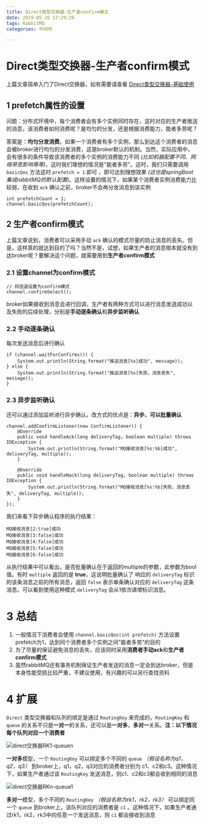 ```yaml
---
title: Direct类型交换器-生产者confirm模式
date: 2019-05-26 17:29:29
tags: RabbitMQ
categories: 中间件

---
```

# Direct类型交换器-生产者confirm模式

上篇文章简单入门了Direct交换器，如有需要请查看 [Direct类型交换器-基础使用](https://iceybin.github.io/2019/05/26/2-Direct%E7%B1%BB%E5%9E%8B%E4%BA%A4%E6%8D%A2%E5%99%A8-%E5%9F%BA%E7%A1%80%E4%BD%BF%E7%94%A8/#more)

## 1 prefetch属性的设置

问题：分布式环境中，每个消费者会有多个实例同时存在，这时对应的生产者推送的消息，该消费者如何消费呢？是均匀的分发，还是根据消费能力，能者多劳呢？

答案是：**均匀分发消费**。如果一个消费者有多个实例，那么到达这个消费者的消息会被broker进行均匀的分发消费，这是broker默认的机制。当然，实际应用中，会有很多的条件导致该消费者的多个实例的消费能力不同 *(比如机器配置不同、网络带宽影响等等)*，这时我们理想的情况是"能者多劳"。这时，我们只需要调用 `basicQos` 方法这时 `prefetch = 1` 即可 ，即可达到理想效果 *(这也是springBoot集成rabbitMQ的默认配置)*。这样设置的情况下，如果某个消费者实例消费能力比较弱，在收到 `ack` 确认之前，broker不会再分发消息到该实例

	int prefetchCount = 1;
	channel.basicQos(prefetchCount);
	
## 2 生产者confirm模式

上篇文章说到，消费者可以采用手动 `ack` 确认的模式尽量的防止消息的丢失。但是，这样真的就达到目的了吗？当然不是，试想，如果生产者的消息根本就没有到达broker呢？要解决这个问题，就需要用到**生产者confirm模式**

### 2.1 设置channel为confirm模式

	// 将信道设置为confirm模式
    channel.confirmSelect();

broker如果接收到消息会进行回调，生产者有两种方式可以进行消息发送成功以及失败的后续处理，分别是**手动逐条确认**和**异步监听确认**

### 2.2 手动逐条确认

每次发送消息后进行确认

	if (channel.waitForConfirms()) {
    	System.out.println(String.format("推送消息[%s]成功", message));
    } else {
        System.out.println(String.format("推送消息[%s]失败，消息丢失", message));
    }

### 2.3 异步监听确认

还可以通过添加监听进行异步确认。改方式的优点是：**异步、可以批量确认**

	channel.addConfirmListener(new ConfirmListener() {
        @Override
        public void handleAck(long deliveryTag, boolean multiple) throws IOException {
            System.out.println(String.format("MQ接收消息[%s:%b]成功", deliveryTag, multiple));
        }

        @Override
        public void handleNack(long deliveryTag, boolean multiple) throws IOException {
            System.out.println(String.format("MQ接收消息[%s:%b]失败，消息丢失", deliveryTag, multiple));
        }
    });

我们来看下异步确认程序的执行结果：

	MQ接收消息[2:true]成功
	MQ接收消息[3:false]成功
	MQ接收消息[4:false]成功
	MQ接收消息[5:false]成功
	MQ接收消息[6:false]成功

从执行结果中可以看出，是否批量确认在于返回的multiple的参数，此参数为bool值。有时 `multiple` 返回的是 **true**，这说明批量确认了  响应的 `deliveryTag` 标识的该条消息之前的所有消息，返回 `false` 表示单条确认对应的 `deliveryTag` 这条消息。可以看到使用这种模式 `deliveryTag` 会从1依次递增标识消息。

# 3 总结

1. 一般情况下消费者会使用 `channel.basicQos(int prefetch)` 方法设置prefetch为1，达到同个消费者多个实例之间"能者多劳"的目的
2. 为了尽量的保证避免消息的丢失，应该同时采用**消费者手动ack**和**生产者confirm模式**
3. 虽然rabbitMQ还有事务机制保证生产者发送的消息一定会到达broker，但是本身性能受损比较严重，不建议使用，有兴趣的可以另行查找资料

# 4 扩展

`Direct` 类型交换器和队列的绑定是通过 `RoutingKey` 来完成的，`RoutingKey` 和 `queue` 的关系不只是**一对一**的关系，还可以是**一对多**，**多对一**关系。**注：以下情况每个队列对应一个消费者**

![direct交换器RK1-queuen](/../img/201905/direct-1-n.png)

**一对多**模型，一个 `RoutingKey` 可以绑定多个不同的 `queue` *（假设名称为q1，q2，q3）* 到broker上，q1，q2，q3对应的消费者分别为 c1、c2和c3。这种情况下，如果生产者通过该 `RoutingKey` 发送消息，则c1、c2和c3都会收到相同的消息

![direct交换器RKn-queue1](/../img/201905/direct-n-1.png)

**多对一**模型，多个不同的 `RoutingKey` *（假设名称为rk1，rk2，rk3）* 可以绑定同一个 `queue` 到broker上，该队列对应的消费者是 `c1` 。这种情况下，如果生产者通过rk1，rk2，rk3中的任意一个发送消息，则 `c1` 都会接收到消息
